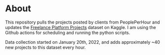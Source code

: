 # About

This repository pulls the projects posted by clients from PeoplePerHour and updates the [Freelance Platform Projects](https://www.kaggle.com/datasets/prtpljdj/freelance-platform-projects) dataset on Kaggle. I am using the Github actions for scheduling and running the python scripts.

Data collection started on January 20th, 2022, and adds approximately ~40 new projects to this dataset every hour.
